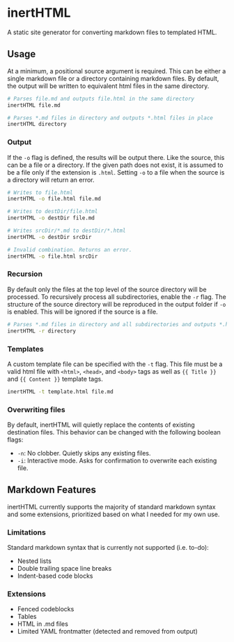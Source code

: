 # inertHTML

A static site generator for converting markdown files to templated HTML.

## Usage

At a minimum, a positional source argument is required.
This can be either a single markdown file or a directory containing markdown files.
By default, the output will be written to equivalent html files in the same directory.

```sh
# Parses file.md and outputs file.html in the same directory
inertHTML file.md

# Parses *.md files in directory and outputs *.html files in place
inertHTML directory
```

### Output

If the `-o` flag is defined, the results will be output there.
Like the source, this can be a file or a directory.
If the given path does not exist, it is assumed to be a file only if the extension is `.html`.
Setting `-o` to a file when the source is a directory will return an error.

```sh
# Writes to file.html
inertHTML -o file.html file.md

# Writes to destDir/file.html
inertHTML -o destDir file.md

# Writes srcDir/*.md to destDir/*.html
inertHTML -o destDir srcDir

# Invalid combination. Returns an error.
inertHTML -o file.html srcDir
```

### Recursion

By default only the files at the top level of the source directory will be processed.
To recursively process all subdirectories, enable the `-r` flag.
The structure of the source directory will be reproduced in the output folder if `-o` is enabled.
This will be ignored if the source is a file.

```sh
# Parses *.md files in directory and all subdirectories and outputs *.html files in place
inertHTML -r directory
```

### Templates

A custom template file can be specified with the `-t` flag.
This file must be a valid html file with `<html>`, `<head>`, and `<body>` tags
as well as `{{ Title }}` and `{{ Content }}` template tags.

```sh
inertHTML -t template.html file.md
```

### Overwriting files

By default, inertHTML will quietly replace the contents of existing destination files.
This behavior can be changed with the following boolean flags:

* `-n`: No clobber. Quietly skips any existing files. 
* `-i`: Interactive mode. Asks for confirmation to overwrite each existing file.

## Markdown Features

inertHTML currently supports the majority of standard markdown syntax and some extensions,
prioritized based on what I needed for my own use.

### Limitations

Standard markdown syntax that is currently not supported (i.e. to-do):

- Nested lists
- Double trailing space line breaks
- Indent-based code blocks

### Extensions

- Fenced codeblocks
- Tables
- HTML in .md files
- Limited YAML frontmatter (detected and removed from output)

